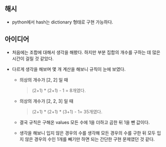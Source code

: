 ## 해시

- python에서 hash는 dictionary 형태로 구현 가능하다.



## 아이디어

- 처음에는 조합에 대해서 생각을 해봤다. 하지만 부분 집합의 개수를 구하는 데 많은 시간이 걸릴 것 같았다.

- 다르게 생각을 해보며 몇 개 계산을 해보니 규칙이 눈에 보였다.

  - 의상의 개수가 [2, 2] 일 때

    > (2+1) * (2+1) - 1 = 8개였다.

  - 의상의 개수가 [2, 2, 3] 일 때

    > (2+1) * (2+1) * (3+1) - 1= 35개였다.

  - 결국 규칙은 구해온 values 모든 수에 1을 더하고 곱한 뒤 1을 뺀 값이다.

  - 생각을 해보니 입지 않은 경우의 수를 생각해 모든 경우의 수를 구한 뒤 모두 입지 않은 경우의 수인 1개를 빼기만 하면 되는 간단한 구현 문제였던 것 같다.